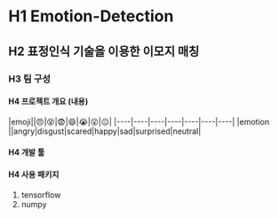 # H1 Emotion-Detection
## H2 표정인식 기술을 이용한 이모지 매칭
### H3 팀 구성

#### H4 프로젝트 개요 (내용)
|emoji||:angry:|:dizzy_face:|:fearful:|:smile:|:sob:|:open_mouth:|:neutral_face:|
|----|----|----|----|----|----|----|
|emotion ||angry|disgust|scared|happy|sad|surprised|neutral|

#### H4 개발 툴

#### H4 사용 패키지
1. tensorflow
2. numpy




